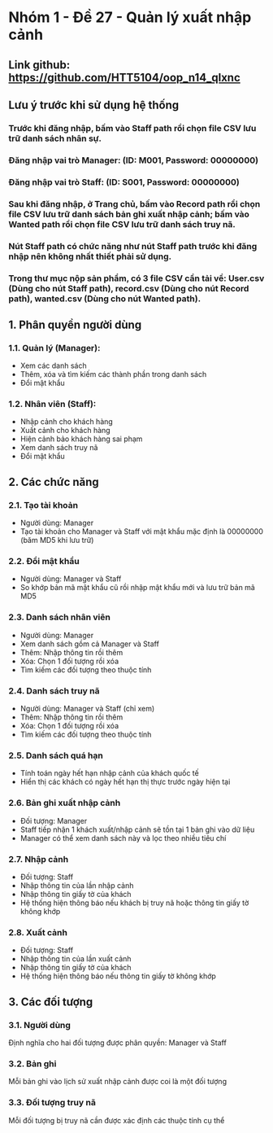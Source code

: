# Nhóm 1 - Đề 27 - Quản lý xuất nhập cảnh

## Link github: https://github.com/HTT5104/oop_n14_qlxnc

## Lưu ý trước khi sử dụng hệ thống
### Trước khi đăng nhập, bấm vào Staff path rồi chọn file CSV lưu trữ danh sách nhân sự.
### Đăng nhập vai trò Manager: (ID: M001, Password: 00000000)
### Đăng nhập vai trò Staff: (ID: S001, Password: 00000000)
### Sau khi đăng nhập, ở Trang chủ, bấm vào Record path rồi chọn file CSV lưu trữ danh sách bản ghi xuất nhập cảnh; bấm vào Wanted path rồi chọn file CSV lưu trữ danh sách truy nã.
### Nút Staff path có chức năng như nút Staff path trước khi đăng nhập nên không nhất thiết phải sử dụng.
### Trong thư mục nộp sản phẩm, có 3 file CSV cần tải về: User.csv (Dùng cho nút Staff path), record.csv (Dùng cho nút Record path), wanted.csv (Dùng cho nút Wanted path).

## 1. Phân quyền người dùng

### 1.1. Quản lý (Manager):
- Xem các danh sách
- Thêm, xóa và tìm kiếm các thành phần trong danh sách
- Đổi mật khẩu

### 1.2. Nhân viên (Staff):
- Nhập cảnh cho khách hàng
- Xuất cảnh cho khách hàng
- Hiện cảnh bảo khách hàng sai phạm
- Xem danh sách truy nã
- Đổi mật khẩu

## 2. Các chức năng
### 2.1. Tạo tài khoản
- Người dùng: Manager
- Tạo tài khoản cho Manager và Staff với mật khẩu mặc định là 00000000 (băm MD5 khi lưu trữ)

### 2.2. Đổi mật khẩu
- Người dùng: Manager và Staff
- So khớp bản mã mật khẩu cũ rồi nhập mật khẩu mới và lưu trữ bản mã MD5

### 2.3. Danh sách nhân viên
- Người dùng: Manager
- Xem danh sách gồm cả Manager và Staff
- Thêm: Nhập thông tin rồi thêm
- Xóa: Chọn 1 đối tượng rồi xóa
- Tìm kiếm các đối tượng theo thuộc tính

### 2.4. Danh sách truy nã
- Người dùng: Manager và Staff (chỉ xem)
- Thêm: Nhập thông tin rồi thêm
- Xóa: Chọn 1 đối tượng rồi xóa
- Tìm kiếm các đối tượng theo thuộc tính

### 2.5. Danh sách quá hạn
- Tính toán ngày hết hạn nhập cảnh của khách quốc tế
- Hiển thị các khách có ngày hết hạn thị thực trước ngày hiện tại

### 2.6. Bản ghi xuất nhập cảnh
- Đối tượng: Manager
- Staff tiếp nhận 1 khách xuất/nhập cảnh sẽ tồn tại 1 bản ghi vào dữ liệu
- Manager có thể xem danh sách này và lọc theo nhiều tiêu chí

### 2.7. Nhập cảnh
- Đối tượng: Staff
- Nhập thông tin của lần nhập cảnh
- Nhập thông tin giấy tờ của khách
- Hệ thống hiện thông báo nếu khách bị truy nã hoặc thông tin giấy tờ không khớp

### 2.8. Xuất cảnh
- Đối tượng: Staff
- Nhập thông tin của lần xuất cảnh
- Nhập thông tin giấy tờ của khách
- Hệ thống hiện thông báo nếu thông tin giấy tờ không khớp

## 3. Các đối tượng
### 3.1. Người dùng
Định nghĩa cho hai đối tượng được phân quyền: Manager và Staff

### 3.2. Bản ghi
Mỗi bản ghi vào lịch sử xuất nhập cảnh được coi là một đối tượng

### 3.3. Đối tượng truy nã
Mỗi đối tượng bị truy nã cần được xác định các thuộc tính cụ thể
